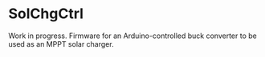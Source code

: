 # SolChgCtrl

Work in progress. Firmware for an Arduino-controlled buck converter to be used as an MPPT solar charger.
